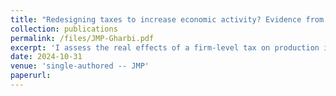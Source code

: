 ```yaml
---
title: "Redesigning taxes to increase economic activity? Evidence from a French Business tax reform [PDF](/files/JMP-Gharbi.pdf)"
collection: publications
permalink: /files/JMP-Gharbi.pdf
excerpt: 'I assess the real effects of a firm-level tax on production inputs, focusing on the 1999 reform of the French local business tax. This reform excluded the wage bill from the tax base, leaving only capital inputs taxed.  Using administrative data, I evaluate the impact of this reform on the outcomes of firms. I exploit cross-sectional variation in firms‘ ' 
date: 2024-10-31
venue: 'single-authored -- JMP'
paperurl: 
---
```



